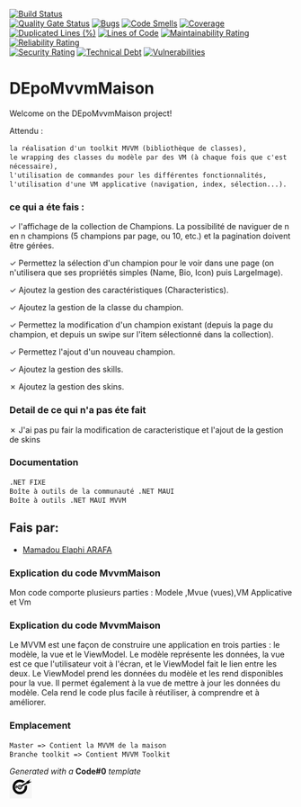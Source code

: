 [![Build Status](https://codefirst.iut.uca.fr/api/badges/mamadou_elaphi.arafa/DEpoMvvmMaison/status.svg)](https://codefirst.iut.uca.fr/mamadou_elaphi.arafa/DEpoMvvmMaison)  
[![Quality Gate Status](https://codefirst.iut.uca.fr/sonar/api/project_badges/measure?project=DEpoMvvmMaison&metric=alert_status)](https://codefirst.iut.uca.fr/sonar/dashboard?id=DEpoMvvmMaison)
[![Bugs](https://codefirst.iut.uca.fr/sonar/api/project_badges/measure?project=DEpoMvvmMaison&metric=bugs)](https://codefirst.iut.uca.fr/sonar/dashboard?id=DEpoMvvmMaison)
[![Code Smells](https://codefirst.iut.uca.fr/sonar/api/project_badges/measure?project=DEpoMvvmMaison&metric=code_smells)](https://codefirst.iut.uca.fr/sonar/dashboard?id=DEpoMvvmMaison)
[![Coverage](https://codefirst.iut.uca.fr/sonar/api/project_badges/measure?project=DEpoMvvmMaison&metric=coverage)](https://codefirst.iut.uca.fr/sonar/dashboard?id=DEpoMvvmMaison)  
[![Duplicated Lines (%)](https://codefirst.iut.uca.fr/sonar/api/project_badges/measure?project=DEpoMvvmMaison&metric=duplicated_lines_density)](https://codefirst.iut.uca.fr/sonar/dashboard?id=DEpoMvvmMaison)
[![Lines of Code](https://codefirst.iut.uca.fr/sonar/api/project_badges/measure?project=DEpoMvvmMaison&metric=ncloc)](https://codefirst.iut.uca.fr/sonar/dashboard?id=DEpoMvvmMaison)
[![Maintainability Rating](https://codefirst.iut.uca.fr/sonar/api/project_badges/measure?project=DEpoMvvmMaison&metric=sqale_rating)](https://codefirst.iut.uca.fr/sonar/dashboard?id=DEpoMvvmMaison)
[![Reliability Rating](https://codefirst.iut.uca.fr/sonar/api/project_badges/measure?project=DEpoMvvmMaison&metric=reliability_rating)](https://codefirst.iut.uca.fr/sonar/dashboard?id=DEpoMvvmMaison)  
[![Security Rating](https://codefirst.iut.uca.fr/sonar/api/project_badges/measure?project=DEpoMvvmMaison&metric=security_rating)](https://codefirst.iut.uca.fr/sonar/dashboard?id=DEpoMvvmMaison)
[![Technical Debt](https://codefirst.iut.uca.fr/sonar/api/project_badges/measure?project=DEpoMvvmMaison&metric=sqale_index)](https://codefirst.iut.uca.fr/sonar/dashboard?id=DEpoMvvmMaison)
[![Vulnerabilities](https://codefirst.iut.uca.fr/sonar/api/project_badges/measure?project=DEpoMvvmMaison&metric=vulnerabilities)](https://codefirst.iut.uca.fr/sonar/dashboard?id=DEpoMvvmMaison)  

 
# DEpoMvvmMaison

Welcome on the DEpoMvvmMaison project! 

Attendu :

    la réalisation d'un toolkit MVVM (bibliothèque de classes),
    le wrapping des classes du modèle par des VM (à chaque fois que c'est nécessaire),
    l'utilisation de commandes pour les différentes fonctionnalités,
    l'utilisation d'une VM applicative (navigation, index, sélection...).


### ce qui a éte fais :

  ✓  l'affichage de la collection de Champions. La possibilité de naviguer de n en n champions (5 champions par page, ou 10, etc.) et la pagination doivent être gérées.

   ✓ Permettez la sélection d'un champion pour le voir dans une page (on n'utilisera que ses propriétés simples (Name, Bio, Icon) puis LargeImage).

   ✓ Ajoutez la gestion des caractéristiques (Characteristics).   

   ✓ Ajoutez la gestion de la classe du champion.


   ✓ Permettez la modification d'un champion existant (depuis la page du champion, et depuis un swipe sur l'item sélectionné dans la collection).

   ✓ Permettez l'ajout d'un nouveau champion.

   ✓ Ajoutez la gestion des skills.

   ✗ Ajoutez la gestion des skins. 
   

 ### Detail de ce qui n'a pas éte fait 
 ✗  J'ai pas pu fair la modification de caracteristique et
  l'ajout de la gestion de skins 
 ### Documentation
    .NET FIXE
    Boîte à outils de la communauté .NET MAUI
    Boîte à outils .NET MAUI MVVM
## Fais par:
* [Mamadou Elaphi ARAFA](https://codefirst.iut.uca.fr/git/mamadou_elaphi.arafa)
### Explication du code MvvmMaison 
Mon code comporte plusieurs parties :
Modele ,Mvue (vues),VM Applicative et Vm
### Explication du code MvvmMaison 
Le MVVM est une façon de construire une application en trois parties : 
le modèle, la vue et le ViewModel. Le modèle représente les données, 
la vue est ce que l'utilisateur voit à l'écran, et le ViewModel fait le lien entre les deux. 
Le ViewModel prend les données du modèle et les rend disponibles pour la vue. Il permet également à la vue de mettre à jour les données du modèle. Cela rend le code plus facile à réutiliser, à comprendre et à améliorer. 
### Emplacement

    Master => Contient la MVVM de la maison
    Branche toolkit => Contient MVVM Toolkit


_Generated with a_ **Code#0** _template_  
<img src="Documentation/doc_images/CodeFirst.png" height=40/>   